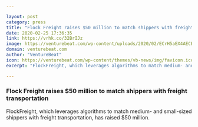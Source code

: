 ```yaml
---

layout: post
category: press
title: "Flock Freight raises $50 million to match shippers with freight transportation"
date: 2020-02-25 17:36:35
link: https://vrhk.co/32BrIJz
image: https://venturebeat.com/wp-content/uploads/2020/02/ECrH5aEX4AECExa.jpg?w=1200&strip=all
domain: venturebeat.com
author: "VentureBeat"
icon: https://venturebeat.com/wp-content/themes/vb-news/img/favicon.ico
excerpt: "FlockFreight, which leverages algorithms to match medium- and small-sized shippers with freight transportation, has raised $50 million."

---
```


### Flock Freight raises $50 million to match shippers with freight transportation

FlockFreight, which leverages algorithms to match medium- and small-sized shippers with freight transportation, has raised $50 million.